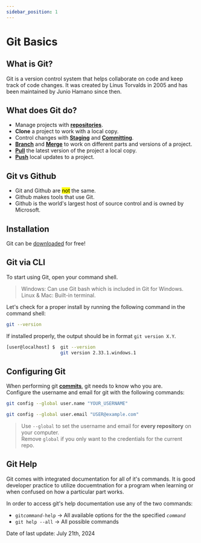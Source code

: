 ```yaml
---
sidebar_position: 1
---
```


# Git Basics

## What is Git?

Git is a version control system that helps collaborate on code and keep track of code changes. It was created by Linus Torvalds in 2005 and has been maintained by Junio Hamano since then.

## What does Git do?

* Manage projects with [**repositories**](./Index.md#repository-repo).
* **Clone** a project to work with a local copy.
* Control changes with [**Staging**](./Index.md#stage) and [**Committing**](./Index.md#commit).
* [**Branch**](./Index.md#branch) and [**Merge**](./Index.md#merge) to work on different parts and versions of a project.
* [**Pull**](./Index.md#pull) the latest version of the project a local copy.
* [**Push**](./Index.md#push) local updates to a project.

## Git vs Github
* Git and Github are <mark>not</mark> the same.
* Github makes tools that use Git.
* Github is the world's largest host of source control and is owned by Microsoft.

## Installation
Git can be [downloaded](https://git-scm.com/) for free!

## Git via CLI
To start using Git, open your command shell.

>Windows: Can use Git bash which is included in Git for Windows.<br />
Linux & Mac: Built-in terminal.

Let's check for a proper install by running the following command in the command shell:
``` bash
git --version
```

If installed properly, the output should be in format `git version X.Y`.
``` bash
[user@localhost] $  git --version
                    git version 2.33.1.windows.1
```

## Configuring Git
When performing git [**commits**](./Index.md#commit), git needs to know who you are. <br />
Configure the username and email for git with the following commands:
``` bash
git config --global user.name "YOUR_USERNAME"
```
``` bash
git config --global user.email "USER@example.com" 
```
> Use `--global` to set the username and email for **every repository** on your computer. <br/> Remove `global` if you only want to the credentials for the current repo.

## Git Help
Git comes with integrated documentation for all of it's commands. It is good developer practice to utilize docuemtnation for a program when learning or when confused on how a particular part works.

In order to access git's help documentation use any of the two commands:
- `git`*`command`*`-help` $\rightarrow$ All available options for the the specified *`command`*
- `git help --all` $\rightarrow$ All possible commands

Date of last update: July 21th, 2024